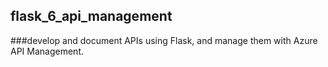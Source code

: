 ## flask_6_api_management
###develop and document APIs using Flask, and manage them with Azure API Management.
